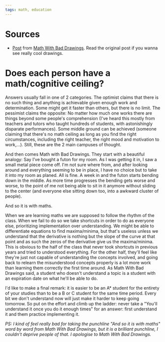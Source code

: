 ```yaml
---
tags: math, education
---
```


# Sources

- [Post](https://mathwithbaddrawings.com/2015/04/08/the-math-ceiling-wheres-your-cognitive-breaking-point/) from [Math With Bad Drawings](https://mathwithbaddrawings.com). Read the original post if you wanna see really cool drawings.

# Does each person have a math/cognitive ceiling?

Answers usually fall in one of 2 categories. The optimist claims that there is no such thing and anything is achievable given enough work and determination. Some might get it faster than others, but there is no limit. The pessimist claims the opposite: No matter how much one works there are things beyond some people's comprehension (I've heard this mostly from teachers and tutors who taught hundreds of students, with astonishingly disparate performances). Some middle ground can be achieved (someone claiming that there's no math ceiling as long as you find the right circumstances, including the right teacher, the right mood and motivation to work,...). Still, these are the 2 main campuses of thought.

And then comes Math with Bad Drawings. They start with a beautiful analogy: Say I've bought a futon for my room. As I was getting it in, I saw a small metal piece come off. I'm not sure where from, and after looking around and everything seeming to be in place, I have no choice but to take it into my room as planed. All is fine. A week in and the futon starts bending down in the middle. As more time progresses the bending gets worse and worse, to the point of me not being able to sit in it anymore without sliding to the center (and everyone else sitting down too, into a awkward cluster of people).

And so it is with maths.

When we are learning maths we are supposed to follow the rhythm of the class. When we fail to do so we take shortcuts in order to do as everyone else, prioritizing implementation over understanding. We might be able to differentiate equations to find maxima/minima, but that's useless unless we understand that the derivative is nothing but the slope of the curve at that point and as such the zeros of the derivative give us the maxima/minima. This is obvious to the half of the class that never took shortcuts in previous years and tried to understood everything. For the other half, they'll feel like they're just not capable of understanding the concepts involved, and going back to relearn the misunderstood concepts properly is a lot more work than learning them correctly the first time around. As Math With Bad Drawings said, a student who doesn't understand a topic is a student with an expiration date on what he'll be able to do.

I'd like to make a final remark: it is easier to be an A\* student for the entirety of your studies than to be a B or C student for the same time period. Every bit we don't understand now will just make it harder to keep going tomorrow. So put on the effort and climb up the ladder: never take a "You'll understand it once you do it enough times" for an answer: first understand it and them practice implementing it.

_PS: I kind of feel really bad for taking the punchline "And so it is with maths" word by word from Math With Bad Drawings, but it is a brilliant punchline, I couldn't deprive people of that. I apologise to Math With Bad Drawings._
